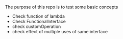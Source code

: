The purpose of this repo is to test some basic concepts

- Check function of lambda
- Check FunctionalInterface
- check customOperation
- check effect of multiple uses of same interface
